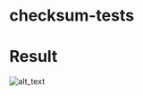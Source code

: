 # checksum-tests

# Result  
![alt_text](https://github.com/vvb0x56/crc/raw/master/crc_go_result.png)
